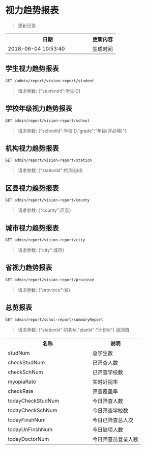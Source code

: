 # 视力趋势报表

> 更新记录

<table>
    <tr>
        <th style="width:250px;">日期</th>
        <th>更新内容</th>
    </tr>
    <tr>
        <td>2018-06-04 10:53:40</td>
        <td>生成时间</td>
    </tr>
</table>

## 学生视力趋势报表

```
GET /admin/report/vision-report/student
```

> 请求参数: {"studentId":学生ID}

## 学校年级视力趋势报表

```
GET admin/report/vision-report/school
```

> 请求参数: {"schoolId":学校ID,"grade":"年级(非必填)"}

## 机构视力趋势报表

```
GET admin/report/vision-report/station
```

> 请求参数: {"stationId":检测点Id}

## 区县视力趋势报表

```
GET admin/report/vision-report/county
```

> 请求参数: {"county":区县}

## 城市视力趋势报表

```
GET admin/report/vision-report/city
```

> 请求参数: {"city":城市}

## 省视力趋势报表

```
GET admin/report/vision-report/province
```

> 请求参数: {"province":省}

## 总览报表
```
GET admin/report/schol-report/summaryReport
```
> 请求参数: {"stationId":机构Id,"planId":"计划Id"}
> 返回值
<table>
    <tr>
        <th style="width:250px;">名称</th>
        <th>说明</th>
    </tr>
    <tr>
        <td>studNum</td>
        <td>总学生数</td>
    </tr>
    <tr>
        <td>checkStudNum</td>
        <td>已筛查人数</td>
    </tr>
    <tr>
        <td>checkSchNum</td>
        <td>已筛查学校数</td>
    </tr>
    <tr>
        <td>myopiaRate</td>
        <td>实时近视率</td>
    </tr>
    <tr>
        <td>checkRate</td>
        <td>筛查覆盖率</td>
    </tr>
    <tr>
        <td>todayCheckStudNum</td>
        <td>今日筛查人数</td>
    </tr>
    <tr>
        <td>todayCheckSchNum</td>
        <td>今日筛查学校数</td>
    </tr>
    <tr>
        <td>todayFinshNum</td>
        <td>今日已筛查总人次</td>
    </tr>
    <tr>
        <td>todayUnFinshNum</td>
        <td>今日缺项人数</td>
    </tr>
    <tr>
        <td>todayDoctorNum</td>
        <td>今日筛查员登录人数</td>
    </tr>
</table>